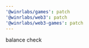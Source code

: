 ```yaml
---
'@winrlabs/games': patch
'@winrlabs/web3': patch
'@winrlabs/web3-games': patch
---
```


balance check
